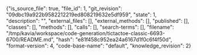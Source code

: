{"is_source_file": true, "file_id": 1, "git_revision": "09dbc19a922b9582212219ed808219632e5df959", "state": 1, "description": "", "external_files": [], "external_methods": [], "published": [], "classes": [], "methods": [], "calls": [], "search-terms": [], "filename": "/tmp/kavia/workspace/code-generation/tictactoe-classic-6693-6700/README.md", "hash": "e81f458c952ea24a6167d1f0c6f4f50d", "format-version": 4, "code-base-name": "default", "knowledge_revision": 2}